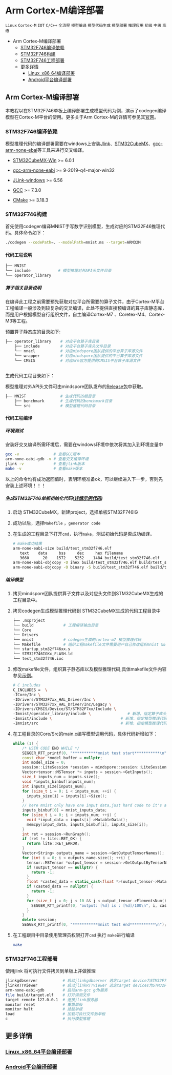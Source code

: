 

# Arm Cortex-M编译部署

 `Linux` `Cortex-M`  `IOT` `C/C++` `全流程` `模型编译` `模型代码生成` `模型部署` `推理应用` `初级` `中级` `高级`

<!-- TOC -->

- Arm Cortex-M编译部署
    - [STM32F746编译依赖](#STM32F746编译依赖)
    - [STM32F746构建](#STM32F746构建)
    - [STM32F746工程部署](#STM32F746工程部署)
    - [更多详情](#更多详情)
        - [Linux_x86_64编译部署](#Linux_x86_64编译部署)
        - [Android平台编译部署](#Android平台编译部署)

<!-- /TOC -->

## Arm Cortex-M编译部署

本教程以在STM32F746单板上编译部署生成模型代码为例，演示了codegen编译模型在Cortex-M平台的使用。更多关于Arm Cortex-M的详情可参见其[官网](https://developer.arm.com/ip-products/processors/cortex-m)。

### STM32F746编译依赖

模型推理代码的编译部署需要在windows上安装[Jlink]((https://www.segger.com/))、[STM32CubeMX](https://www.st.com/content/st_com/en.html)、[gcc-arm-none-ebai](https://developer.arm.com/tools-and-software/open-source-software/developer-tools/gnu-toolchain/gnu-rm)等工具来进行交叉编译。

- [STM32CubeMX-Win](https://www.st.com/content/ccc/resource/technical/software/sw_development_suite/group0/0b/05/f0/25/c7/2b/42/9d/stm32cubemx_v6-1-1/files/stm32cubemx_v6-1-1.zip/jcr:content/translations/en.stm32cubemx_v6-1-1.zip) >= 6.0.1

- [gcc-arm-none-eabi](https://developer.arm.com/tools-and-software/open-source-software/developer-tools/gnu-toolchain/gnu-rm/downloads)  >= 9-2019-q4-major-win32

- [JLink-windows](https://www.segger.com/downloads/jlink/) >= 6.56
- [GCC](https://gcc.gnu.org/releases.html) >= 7.3.0
- [CMake](https://cmake.org/download/) >= 3.18.3

### STM32F746构建

首先使用codegen编译MNIST手写数字识别模型，生成对应的STM32F46推理代码。具体命令如下：

```bash
./codegen --codePath=. --modelPath=mnist.ms --target=ARM32M
```

#### 代码工程说明

```bash
├── MNIST
└── include            # 模型推理对外API头文件目录
└── operator_library

```

##### 算子相关目录说明

在编译此工程之前需要预先获取对应平台所需要的算子文件，由于Cortex-M平台工程编译一般涉及到较复杂的交叉编译，此处不提供直接预编译的算子库静态库，而是用户根据模型自行组织文件，自主编译Cortex-M7 、Coretex-M4、Cortex-M3等工程。

预置算子静态库的目录如下:

```bash
├── operator_library    # 对应平台算子库目录
    ├── include         # 对应平台算子库头文件目录
    └── nnacl           # 对应mindspore团队提供的平台算子库源文件
    └── wrapper         # 对应mindspore团队提供的平台算子库源文件
    └── CMSIS           # 对应Arm官方提供的CMSIS平台算子库源文件
    
```

生成代码工程目录如下：

模型推理对外API头文件可由mindspore团队发布的[Release包](https://www.mindspore.cn/tutorial/lite/zh-CN/master/use/downloads.html)中获取。

```bash
├── MNIST               # 生成代码的根目录
    ├── benchmark       # 生成代码的benchmark目录
    └── src             # 模型推理代码目录
```

#### 代码工程编译

##### 环境测试

安装好交叉编译所需环境后，需要在windows环境中依次将其加入到环境变量中

```bash
gcc -v               # 查看GCC版本
arm-none-eabi-gdb -v # 查看交叉编译环境
jlink -v             # 查看jlink版本
make -v              # 查看make版本
```

以上的命令均有成功返回值时，表明环境准备ok，可以继续进入下一步，否则先安装上述环境！！！

##### 生成STM32F746单板初始化代码([详情示例代码](https://gitee.com/mindspore/mindspore/tree/master/mindspore/lite/micro/example/mnist_stm32f746))

1. 启动 STM32CubeMX，新建project，选择单板STM32F746IG

2. 成功以后，选择`Makefile` ，`generator code`

3. 在生成的工程目录下打开`cmd`，执行`make`，测试初始代码是否成功编译。

   ```bash
   # make成功结果
   arm-none-eabi-size build/test_stm32f746.elf
      text    data     bss     dec     hex filename
      3660      20    1572    5252    1484 build/test_stm32f746.elf
   arm-none-eabi-objcopy -O ihex build/test_stm32f746.elf build/test_stm32f746.hex
   arm-none-eabi-objcopy -O binary -S build/test_stm32f746.elf build/test_stm32f746.bin
   ```

##### 编译模型

1. 拷贝mindspore团队提供算子文件以及对应头文件到STM32CubeMX生成的工程目录中。

2. 拷贝codegen生成模型推理代码到 STM32CubeMX生成的代码工程目录中

   ```bash
   ├── .mxproject
   └── build             # 工程编译输出目录
   └── Core
   └── Drivers
   └── mnist             # codegen生成的cortex-m7 模型推理代码
   └── Makefile          # 组织工程makefile文件需要用户自己修改组织mnist && operator_library到工程目录中
   └── startup_stm32f746xx.s
   └── STM32F746IGKx_FLASH.ld
   └── test_stm32f746.ioc
   ```
   
3. 修改makefile文件，组织算子静态库以及模型推理代码,具体makefile文件内容参见[示例](https://gitee.com/mindspore/mindspore/tree/master/mindspore/lite/micro/example/mnist_stm32f746)。

   ```bash
   # C includes
   C_INCLUDES =  \
   -ICore/Inc \
   -IDrivers/STM32F7xx_HAL_Driver/Inc \
   -IDrivers/STM32F7xx_HAL_Driver/Inc/Legacy \
   -IDrivers/CMSIS/Device/ST/STM32F7xx/Include \
   -Imnist/operator_library/include \                # 新增，指定算子库头文件目录
   -Imnist/include \                           	  # 新增，指定模型推理代码头文件
   -Imnist/src                                 	  # 新增，指定模型推理代码头文件
   ```
   
4. 在工程目录的Core/Src的main.c编写模型调用代码，具体代码新增如下：

   ```cpp
   while (1) {
       /* USER CODE END WHILE */
       SEGGER_RTT_printf(0, "***********mnist test start***********\n");
       const char *model_buffer = nullptr;
       int model_size = 0;
       session::LiteSession *session = mindspore::session::LiteSession::CreateSession(model_buffer, 		     model_size, nullptr);
       Vector<tensor::MSTensor *> inputs = session->GetInputs();
       size_t inputs_num = inputs.size();
       void *inputs_binbuf[inputs_num];
       int inputs_size[inputs_num];
       for (size_t i = 0; i < inputs_num; ++i) {
         inputs_size[i] = inputs[i]->Size();
       }
       // here mnist only have one input data,just hard code to it's array;
       inputs_binbuf[0] = mnist_inputs_data;
       for (size_t i = 0; i < inputs_num; ++i) {
         void *input_data = inputs[i]->MutableData();
         memcpy(input_data, inputs_binbuf[i], inputs_size[i]);
       }
       int ret = session->RunGraph();
       if (ret != lite::RET_OK) {
         return lite::RET_ERROR;
       }
       Vector<String> outputs_name = session->GetOutputTensorNames();
       for (int i = 0; i < outputs_name.size(); ++i) {
         tensor::MSTensor *output_tensor = session->GetOutputByTensorName(outputs_name[i]);
         if (output_tensor == nullptr) {
           return -1;
         }
         float *casted_data = static_cast<float *>(output_tensor->MutableData());
         if (casted_data == nullptr) {
           return -1;
         }
         for (size_t j = 0; j < 10 && j < output_tensor->ElementsNum(); j++) {
           SEGGER_RTT_printf(0, "output: [%d] is : [%d]/100\n", i, casted_data[i] * 100);
         }
       }
       delete session;
       SEGGER_RTT_printf(0, "***********mnist test end***********\n");
   ```

5. 在工程跟目中目录使用管理员权限打开`cmd` 执行 `make`进行编译

   ```bash
   make
   ```

### STM32F746工程部署

使用jlink 将可执行文件拷贝到单板上并做推理

```bash
jlinkgdbserver           # 启动jlinkgdbserver 选定target device为STM32F746IG
jlinkRTTViewer           # 启动jlinkRTTViewer 选定target devices为STM32F746IG
arm-none-eabi-gdb        # 启动arm-gcc gdb服务
file build/target.elf    # 打开调测文件
target remote 127.0.0.1  # 连接jlink服务器
monitor reset            # 重置单板
monitor halt             # 挂起单板
load                     # 加载可执行文件到单板
c                        # 执行模型推理
```

## 更多详情

### [Linux_x86_64平台编译部署](https://www.mindspore.cn/tutorial/lite/zh-CN/master/quick_start/quick_start_codegen.html)

### [Android平台编译部署](https://gitee.com/mindspore/mindspore/tree/master/mindspore/lite/micro/example/mobilenetv2)

